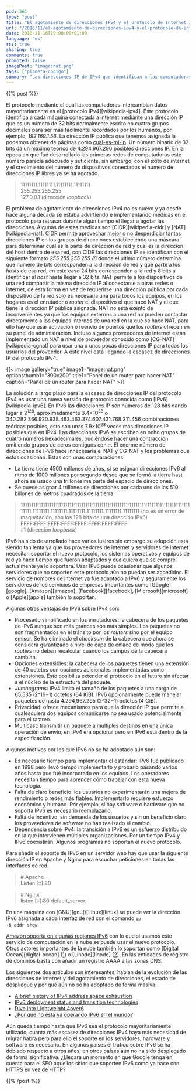 ```yaml
---
pid: 361
type: "post"
title: "El agotamiento de direcciones IPv4 y el protocolo de internet IPv6"
url: "/2018/11/el-agotamiento-de-direcciones-ipv4-y-el-protocolo-de-internet-ipv6/"
date: 2018-11-16T19:00:00+01:00
language: "es"
rss: true
sharing: true
comments: true
promoted: false
imagePost: "image:nat.png"
tags: ["planeta-codigo"]
summary: "Las direcciones IP de IPv4 que identifican a las computadoras de forma uniquivoca para comunicarse entre si son limitadas y ya se han agotado. Aún siendo casi 4300 millones con el auge de internet en la última década y la que se espera en los próximos años con los dispositivos móviles y los elementos conectados del internet de las cosas la presión sobre el número de direcciones IP será aún mayor. Hasta ahora varias medidas paliativas han permitido mitigar la presión y extender la disponibilidad de direcciones IP. Uno de los principales motivos del desarrollo del protocolo IPv6 es aumentar en varios órdenes de magnitud el número de las direcciones IP disponibles, siendo en este protocolo direcciones de 128 bits en vez de 32 como IPv4. Sin embargo, hay varios motivos por los que aún IPv6 no se está usando ya de forma masiva."
---
```


{{% post %}}

El protocolo mediante el cual las computadoras intercambian datos mayoritariamente es el [protocolo IPv4][wikipedia-ipv4]. Este protocolo identifica a cada máquina conectada a internet mediante una dirección IP que es un número de 32 bits normalmente escrito en cuatro grupos decimales para ser más fácilmente recordados por los humanos, por ejemplo, _192.169.1.56_. La dirección IP pública que tenemos asignada la podemos obtener de páginas como [cual-es-mi-ip](https://www.cual-es-mi-ip.net/). Un número binario de 32 bits da un máximo teórico de 4.294.967.296 posibles direcciones IP. En la época en que fué desarrollado las primeras redes de computadoras este número parecía adecuado y suficiente, sin embargo, con el éxito de internet y el crecimiento del número de dispositivos conectados el número de direcciones IP libres ya se ha agotado.

> 11111111.11111111.11111111.11111111<br>
> 255.255.255.255<br>
> 127.0.0.1 (dirección _loopback_)

El problema de agotamiento de direcciones IPv4 no es nuevo y ya desde hace alguna década se estaba advirtiendo e implementando medidas en el protocolo para retrasar durante algún tiempo el llegar a agotar las direcciones. Algunas de estas medidas son [CIDR][wikipedia-cidr] y [NAT][wikipedia-nat]. CIDR permite aprovechar mejor o no desperdiciar tantas direcciones IP en los grupos de direcciones estableciendo una máscara para determinar cuál es la parte de dirección de red y cual es la dirección del host dentro de esa red, con CIDR las direcciones IP se identifican con el siguiente formato _255.255.255.255 /8_ donde el último número determina que número de bits corresponden a la dirección de red y que parte a los _hosts_ de esa red, en este caso 24 bits corresponden a la red y 8 bits a identificar al _host_ hasta llegar a 32 bits. NAT permite a los dispositivos de una red compartir la misma dirección IP al conectarse a otras redes o internet, de esta forma en vez de requerirse una dirección pública por cada dispositivo de la red solo es necesaria una para todos los equipos, en los hogares es el enrutador o _router_ el dispositivo el que hace NAT y el que tiene la dirección IP pública asignada. NAT no está exento de inconvenientes ya que los equipos externos a una red no pueden contactar directamente a los equipos internos de una red en la que se hace NAT, para ello hay que usar activación o reenvío de puertos que los _routers_ ofrecen en su panel de administración. Incluso algunos proveedores de internet están implementado un NAT a nivel de proveedor conocido como [CG-NAT][wikipedia-cgnat] para usar una o unas pocas direcciones IP para todos los usuarios del proveedor. A este nivel está llegando la escasez de direcciones IP del protocolo IPv4.

{{< image
    gallery="true"
    image1="image:nat.png" optionsthumb1="300x200" title1="Panel de un router para hacer NAT"
    caption="Panel de un router para hacer NAT" >}}

La solución a largo plazo para la escasez de direcciones IP del protocolo IPv4 es usar una nueva versión de protocolo conocida como [IPv6][wikipedia-ipv6]. En IPv6 las direcciones IP son números de 128 bits dando lugar a 2<sup>128</sup>, aproximadamente 3.4×10<sup>38</sup> o 340.282.366.920.938.463.463.374.607.431.768.211.456 combinaciones teóricas posibles, esto son unas 7.9×10<sup>28</sup> veces más direcciones IP posibles que en IPv4. Las direcciones IPv6 se escriben en ocho grupos de cuatro números hexadecimales, pudiéndose hacer una contracción omitiendo grupos de ceros contiguos con _::_. El enorme número de direcciones de IPv6 hace innecesaria el NAT y CG-NAT y los problemas que estos ocasionan. Estas son unas comparaciones:

* La tierra tiene 4500 millones de años, si se asignan direcciones IPv6 al ritmo de 1000 millones por segundo desde que se formó la tierra hast ahora se usado una trillonésima parte del espacio de direcciones.
* Se puede asignar 4 trillones de direcciones por cada uno de los 510 billones de metros cuadrados de la tierra.

> 11111111:11111111:11111111:11111111:11111111:11111111:11111111:11111111:11111111:11111111:11111111:11111111:11111111:11111111:11111111:11111111 (no es un error de maquetación, son los 128 bits de una dirección IPv6)<br>
> FFFF:FFFF:FFFF:FFFF:FFFF:FFFF:FFFF:FFFF<br>
> ::1 (dirección _loopback_)

IPv6 ha sido desarrollado hace varios lustros sin embargo su adopción está siendo tan lenta ya que los proveedores de internet y servidores de internet necesitan soportar el nuevo protocolo, los sistemas operativos y equipos de red ya hace tiempo que fueron adaptados y cualquiera que se compre actualmente ya lo soportará. Usar IPv6 puede ocasionar que algunos servidores que no soporten este protocolo aún no puedan ser accedidos. El servicio de nombres de internet ya fue adaptado a IPv6 y seguramente los servidores de los servicios de empresas importantes como [Google][google], [Amazon][amazon], [Facebook][facebook], [Microsoft][microsoft] o [Apple][apple] también lo soportan.

Algunas otras ventajas de IPv6 sobre IPv4 son:

* Procesado simplificado en los enrutadores: la cabecera de los paquetes de IPv6 aunque son más grandes son más simples. Los paquetes no son fragmentados en el tránsito por los _routers_ sino por el equipo emisor. Se ha eliminado el _checksum_ de la cabecera que ahora se considera garantizado a nivel de capa de enlace de modo que los _routers_ no deben recalcular cuando los campos de la cabecera cambian.
* Opciones extensibles: la cabecera de los paquetes tienen una extensión de 40 octetos con opciones adicionales implementadas como extensiones. Esto posibilita extender el protocolo en el futuro sin afectar a el núcleo de la estructura del paquete.
* _Jumbograms_: IPv4 limita el tamaño de los paquetes a una carga de 65.535 (2^16−1) octetos (64 KiB). IPv6 opcionalmente puede manejar paquetes de hasta 4.294,967.295 (2^32−1) octetos (4 GiB).
* Privacidad: ofrece mecanismos para que la dirección IP que permite a cualesquiera dos equipos comunicarse no sea usado potencialmente para el rastreo.
* Multicast: transmitir un paquete a múltiples destinos en una única operación de envío, en IPv4 era opcional pero en IPv6 está dentro de la especificación.

Algunos motivos por los que IPv6 no se ha adoptado aún son:

* Es necesario tiempo para implementar el estándar: IPv6 fué publicado en 1998 pero llevó tiempo implementarlo y probarlo pasando varios años hasta que fué incorporado en los equipos. Los operadores necesitan tiempo para aprender cómo trabajar con esta nueva tecnología.
* Falta de claro beneficio: los usuarios no experimentarán una mejora de rendimiento o redes más fiables. Implementarlo requiere esfuerzo económico y humano. Por ejemplo, si hay software o hardware que no soporta IPv6 es necesario reemplazarlo.
* Falta de incentivo: sin demanda de los usuarios y sin un beneficio claro los proveedores de software no han realizado el cambio.
* Dependencia sobre IPv4: la transición a IPv6 es un esfuerzo distribuido en la que intervienen múltiples organizaciones. Por un tiempo IPv4 y IPv6 coexistirán. Algunos programas no soportan el nuevo protocolo.

Para añadir el soporte de IPv6 en un servidor web hay que usar la siguiente dirección IP en Apache y Nginx para escuchar peticiones en todas las interfaces de red.

> \# Apache<br>
> Listen [::]:80

> \# Nginx<br>
> listen [::]:80 default_server;

En una máquina con [GNU][gnu]/[Linux][linux] se puede ver la dirección IPv6 asignada a cada interfaz de red con el comando <code>ip -6 addr show</code>.

[Amazon soporta en algunas regiones IPv6](https://docs.aws.amazon.com/es_es/elasticloadbalancing/latest/classic/elb-internet-facing-load-balancers.html) con lo que si usamos este servicio de computación en la nube se puede usar el nuevo protocolo. Otros actores importantes de la nube también lo soportan como [Digital Ocean][digital-ocean] ([1](https://www.digitalocean.com/community/tutorials/how-to-enable-ipv6-for-digitalocean-droplets)) o [Linode][linode] ([2](https://www.linode.com/docs/networking/native-ipv6-networking/)). En las entidades de registro de dominios basta con añadir un registro AAAA a las zonas DNS.

Los siguientes dos artículos son interesantes, hablan de la evolución de las direcciones de internet y del agotamiento de direcciones, el estado de despliegue y por qué aún no se ha adoptado de forma masiva:

* [A brief history of IPv4 address space exhaustion](https://blogs.igalia.com/dpino/2017/05/25/ipv4-exhaustion/)
* [IPv6 deployment status and transition technologies](https://blogs.igalia.com/dpino/2017/05/30/ipv6-status/)
* [Dive into Lightweight 4over6](https://blogs.igalia.com/dpino/2017/06/05/dive-into-lw4o6/)
* [¿Por qué no está ya operando IPv6 en el mundo? ](http://www.magazcitum.com.mx/?p=568#.WTVf6sklFYh )

Aún queda tiempo hasta que IPv6 sea el protocolo mayoritariamente utilizado, cuanta más escasez de direcciones IPv4 haya más necesidad de migrar habrá pero para ello el soporte en los servidores, hardware y software es necesario. En algunos países el tráfico sobre IPv6 se ha doblado respecto a otros años, en otros países aún no ha sido desplegado de forma significativa. ¿Llegará un momento en que Google tenga en cuenta para el SEO aquellos sitios que soporten IPv6 como ya hace con HTTPS en vez de HTTP?

{{% /post %}}
